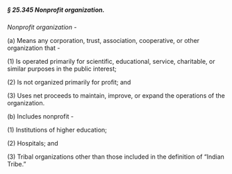 ##### § 25.345 Nonprofit organization. #####

*Nonprofit organization* -

(a) Means any corporation, trust, association, cooperative, or other organization that -

(1) Is operated primarily for scientific, educational, service, charitable, or similar purposes in the public interest;

(2) Is not organized primarily for profit; and

(3) Uses net proceeds to maintain, improve, or expand the operations of the organization.

(b) Includes nonprofit -

(1) Institutions of higher education;

(2) Hospitals; and

(3) Tribal organizations other than those included in the definition of “Indian Tribe.”
